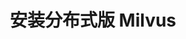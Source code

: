 ---
id: install_cluster-docker.md
title: 安装分布式版 Milvus
label: 使用 Docker 安装分布式版 Milvus
order: 0
group: cluster
---